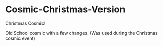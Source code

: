 # Cosmic-Christmas-Version
Christmas Cosmic!

Old School cosmic with a few changes.
(Was used during the Christmas cosmic event) 
